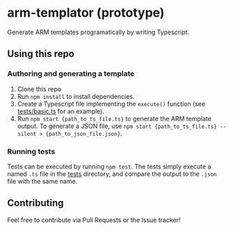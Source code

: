 # arm-templator (prototype)
Generate ARM templates programatically by writing Typescript.

## Using this repo

### Authoring and generating a template
1. Clone this repo
2. Run `npm install` to install dependencies.
3. Create a Typescript file implementing the `execute()` function (see [tests/basic.ts](./tests/basic.ts) for an example).
4. Run `npm start {path_to_ts_file.ts}` to generate the ARM template output. To generate a JSON file, use `npm start {path_to_ts_file.ts} --silent > {path_to_json_file.json}`.

### Running tests
Tests can be executed by running `npm test`. The tests simply execute a named `.ts` file in the [tests](./tests/) directory, and compare the output to the `.json` file with the same name.

## Contributing
Feel free to contribute via Pull Requests or the Issue tracker!